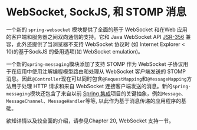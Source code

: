 WebSocket, SockJS, 和 STOMP 消息
=========

一个新的 `spring-websocket` 模块提供了全面的基于 WebSocket 和在Web 应用的客户端和服务器之间双向通信的支持。它和 Java WebSocket API [JSR-356](http://jcp.org/en/jsr/detail?id=356) 兼容，此外还提供了当浏览器不支持 WebSocket 协议时 (如 Internet Explorer < 10)的基于SockJS 的备用选项(如 WebSocket emulation)。

一个新的`spring-messaging`模块添加了支持 STOMP 作为 WebSocket 子协议用于在应用中使用注解编程模型路由和处理从 WebSocket 客户端发送的 STOMP 消息。因此`@Controller`现在可以同时包含`@RequestMapping`和`@MessageMapping`方法用于处理 HTTP 请求和来自 WebSocket 连接客户端发送的消息。新的`spring-messaging`模块还包含了来自以前 [Spring 集成](http://projects.spring.io/spring-integration/)项目的关键抽象，例如`Message`、`MessageChannel`、`MessageHandler`等等, 以此作为基于消息传递的应用程序的基础。

欲知详情以及较全面的介绍，请参见Chapter 20, WebSocket 支持一节。
